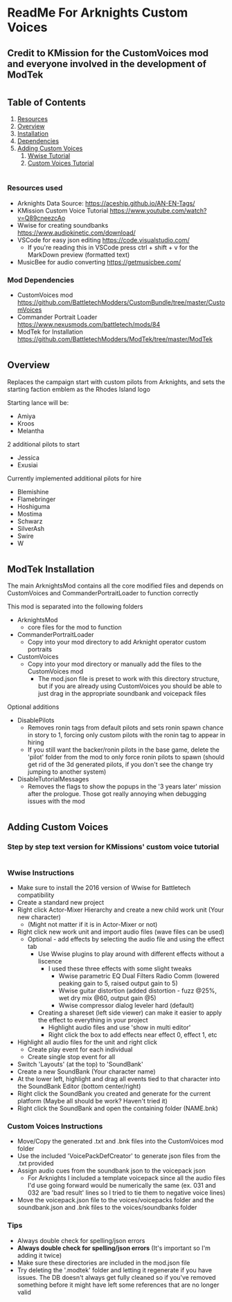 # ReadMe For Arknights Custom Voices
<!-- File is formmated for markdown, I recommend VSCode (see resource section) -->
## Credit to KMission for the CustomVoices mod and everyone involved in the development of ModTek
#
## Table of Contents
1. [Resources](#resources-used)
1. [Overview](#overview)
1. [Installation](#modetek-installation)
1. [Dependencies](#mod-dependencies)
1. [Adding Custom Voices](#custom-voice-template)
    1. [Wwise Tutorial](#wwise-instructions)
    1. [Custom Voices Tutorial](#custom-voices-instructions)
# 
### Resources used
* Arknights Data Source: https://aceship.github.io/AN-EN-Tags/
* KMission Custom Voice Tutorial https://www.youtube.com/watch?v=Q89cneezcAo
* Wwise for creating soundbanks https://www.audiokinetic.com/download/
* VSCode for easy json editing https://code.visualstudio.com/
    * If you're reading this in VSCode press ctrl + shift + v for the MarkDown preview (formatted text)
* MusicBee for audio converting https://getmusicbee.com/

### Mod Dependencies
* CustomVoices mod https://github.com/BattletechModders/CustomBundle/tree/master/CustomVoices
* Commander Portrait Loader https://www.nexusmods.com/battletech/mods/84
* ModTek for Installation https://github.com/BattletechModders/ModTek/tree/master/ModTek
#

## Overview
Replaces the campaign start with custom pilots from Arknights, and sets the starting faction emblem as the Rhodes Island logo

Starting lance will be:
* Amiya
* Kroos
* Melantha

2 additional pilots to start
* Jessica
* Exusiai

Currently implemented additional pilots for hire
* Blemishine
* Flamebringer
* Hoshiguma
* Mostima
* Schwarz
* SilverAsh
* Swire
* W

#
## ModTek Installation
The main ArknightsMod contains all the core modified files and depends on CustomVoices and CommanderPortraitLoader to function correctly

This mod is separated into the following folders 
* ArknightsMod 
    * core files for the mod to function
* CommanderPortraitLoader 
    * Copy into your mod directory to add Arknight operator custom portraits
* CustomVoices
    * Copy into your mod directory or manually add the files to the CustomVoices mod
        * The mod.json file is preset to work with this directory structure, but if you are already using CustomVoices you should be able to just drag in the appropriate soundbank and voicepack files

Optional additions
* DisablePilots
    * Removes ronin tags from default pilots and sets ronin spawn chance in story to 1, forcing only custom pilots with the ronin tag to appear in hiring
    * If you still want the backer/ronin pilots in the base game, delete the 'pilot' folder from the mod to only force ronin pilots to spawn (should get rid of the 3d generated pilots, if you don't see the change try jumping to another system)
* DisableTutorialMessages
    * Removes the flags to show the popups in the '3 years later' mission after the prologue. Those got really annoying when debugging issues with the mod
#
## Adding Custom Voices
### Step by step text version for KMissions' custom voice tutorial
#
### Wwise Instructions
* Make sure to install the 2016 version of Wwise for Battletech compatibility
* Create a standard new project
* Right click Actor-Mixer Hierarchy and create a new child work unit (Your new character) 
    * (Might not matter if it is in Actor-Mixer or not)
* Right click new work unit and import audio files (wave files can be used)
    * Optional - add effects by selecting the audio file and using the effect tab
        * Use Wwise plugins to play around with different effects without a liscence
            * I used these three effects with some slight tweaks
                * Wwise parametric EQ Dual Filters Radio Comm (lowered peaking gain to 5, raised output gain to 5)
                * Wwise guitar distortion (added distortion - fuzz @25%, wet dry mix @60, output gain @5)
                * Wwise compressor dialog leveler hard (default)
        * Creating a shareset (left side viewer) can make it easier to apply the effect to everything in your project 
            * Highlight audio files and use 'show in multi editor'
            * Right click the box to add effects near effect 0, effect 1, etc
* Highlight all audio files for the unit and right click
    * Create play event for each individual
    * Create single stop event for all
* Switch 'Layouts' (at the top) to 'SoundBank'
* Create a new SoundBank (Your character name)
* At the lower left, highlight and drag all events tied to that character into the SoundBank Editor (bottom center/right)
* Right click the SoundBank you created and generate for the current platform (Maybe all should be work? Haven't tried it)
* Right click the SoundBank and open the containing folder (NAME.bnk)
### Custom Voices Instructions
* Move/Copy the generated .txt and .bnk files into the CustomVoices mod folder
* Use the included 'VoicePackDefCreator' to generate json files from the .txt provided
* Assign audio cues from the soundbank json to the voicepack json
    * For Arknights I included a template voicepack since all the audio files I'd use going forward would be numerically the same (ex. 031 and 032 are 'bad result' lines so I tried to tie them to negative voice lines)
* Move the voicepack.json file to the voices/voicepacks folder and the soundbank.json and .bnk files to the voices/soundbanks folder
### Tips
* Always double check for spelling/json errors
* **Always double check for spelling/json errors** (It's important so I'm adding it twice)
* Make sure these directories are included in the mod.json file
* Try deleting the '.modtek' folder and letting it regenerate if you have issues. The DB doesn't always get fully cleaned so if you've removed something before it might have left some references that are no longer valid